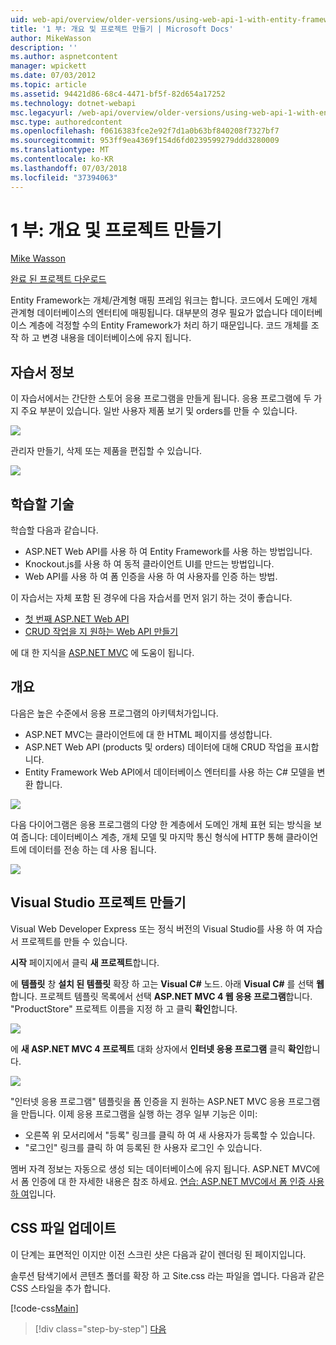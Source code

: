 ```yaml
---
uid: web-api/overview/older-versions/using-web-api-1-with-entity-framework-5/using-web-api-with-entity-framework-part-1
title: '1 부: 개요 및 프로젝트 만들기 | Microsoft Docs'
author: MikeWasson
description: ''
ms.author: aspnetcontent
manager: wpickett
ms.date: 07/03/2012
ms.topic: article
ms.assetid: 94421d86-68c4-4471-bf5f-82d654a17252
ms.technology: dotnet-webapi
msc.legacyurl: /web-api/overview/older-versions/using-web-api-1-with-entity-framework-5/using-web-api-with-entity-framework-part-1
msc.type: authoredcontent
ms.openlocfilehash: f0616383fce2e92f7d1a0b63bf840208f7327bf7
ms.sourcegitcommit: 953ff9ea4369f154d6fd0239599279ddd3280009
ms.translationtype: MT
ms.contentlocale: ko-KR
ms.lasthandoff: 07/03/2018
ms.locfileid: "37394063"
---
```

<a name="part-1-overview-and-creating-the-project"></a>1 부: 개요 및 프로젝트 만들기
====================
[Mike Wasson](https://github.com/MikeWasson)

[완료 된 프로젝트 다운로드](http://code.msdn.microsoft.com/ASP-NET-Web-API-with-afa30545)

Entity Framework는 개체/관계형 매핑 프레임 워크는 합니다. 코드에서 도메인 개체 관계형 데이터베이스의 엔터티에 매핑됩니다. 대부분의 경우 필요가 없습니다 데이터베이스 계층에 걱정할 수의 Entity Framework가 처리 하기 때문입니다. 코드 개체를 조작 하 고 변경 내용을 데이터베이스에 유지 됩니다.

## <a name="about-the-tutorial"></a>자습서 정보

이 자습서에서는 간단한 스토어 응용 프로그램을 만들게 됩니다. 응용 프로그램에 두 가지 주요 부분이 있습니다. 일반 사용자 제품 보기 및 orders를 만들 수 있습니다.

![](using-web-api-with-entity-framework-part-1/_static/image1.png)

관리자 만들기, 삭제 또는 제품을 편집할 수 있습니다.

![](using-web-api-with-entity-framework-part-1/_static/image2.png)

## <a name="skills-youll-learn"></a>학습할 기술

학습할 다음과 같습니다.

- ASP.NET Web API를 사용 하 여 Entity Framework를 사용 하는 방법입니다.
- Knockout.js를 사용 하 여 동적 클라이언트 UI를 만드는 방법입니다.
- Web API를 사용 하 여 폼 인증을 사용 하 여 사용자를 인증 하는 방법.

이 자습서는 자체 포함 된 경우에 다음 자습서를 먼저 읽기 하는 것이 좋습니다.

- [첫 번째 ASP.NET Web API](../../getting-started-with-aspnet-web-api/tutorial-your-first-web-api.md)
- [CRUD 작업을 지 원하는 Web API 만들기](../creating-a-web-api-that-supports-crud-operations.md)

에 대 한 지식을 [ASP.NET MVC](../../../../mvc/index.md) 에 도움이 됩니다.

## <a name="overview"></a>개요

다음은 높은 수준에서 응용 프로그램의 아키텍처가입니다.

- ASP.NET MVC는 클라이언트에 대 한 HTML 페이지를 생성합니다.
- ASP.NET Web API (products 및 orders) 데이터에 대해 CRUD 작업을 표시합니다.
- Entity Framework Web API에서 데이터베이스 엔터티를 사용 하는 C# 모델을 변환 합니다.

![](using-web-api-with-entity-framework-part-1/_static/image3.png)

다음 다이어그램은 응용 프로그램의 다양 한 계층에서 도메인 개체 표현 되는 방식을 보여 줍니다: 데이터베이스 계층, 개체 모델 및 마지막 통신 형식에 HTTP 통해 클라이언트에 데이터를 전송 하는 데 사용 됩니다.

![](using-web-api-with-entity-framework-part-1/_static/image4.png)

## <a name="create-the-visual-studio-project"></a>Visual Studio 프로젝트 만들기

Visual Web Developer Express 또는 정식 버전의 Visual Studio를 사용 하 여 자습서 프로젝트를 만들 수 있습니다.

**시작** 페이지에서 클릭 **새 프로젝트**합니다.

에 **템플릿** 창 **설치 된 템플릿** 확장 하 고는 **Visual C#** 노드. 아래 **Visual C#** 를 선택 **웹**합니다. 프로젝트 템플릿 목록에서 선택 **ASP.NET MVC 4 웹 응용 프로그램**합니다. "ProductStore" 프로젝트 이름을 지정 하 고 클릭 **확인**합니다.

![](using-web-api-with-entity-framework-part-1/_static/image5.png)

에 **새 ASP.NET MVC 4 프로젝트** 대화 상자에서 **인터넷 응용 프로그램** 클릭 **확인**합니다.

![](using-web-api-with-entity-framework-part-1/_static/image6.png)

"인터넷 응용 프로그램" 템플릿을 폼 인증을 지 원하는 ASP.NET MVC 응용 프로그램을 만듭니다. 이제 응용 프로그램을 실행 하는 경우 일부 기능은 이미:

- 오른쪽 위 모서리에서 "등록" 링크를 클릭 하 여 새 사용자가 등록할 수 있습니다.
- "로그인" 링크를 클릭 하 여 등록된 한 사용자 로그인 수 있습니다.

멤버 자격 정보는 자동으로 생성 되는 데이터베이스에 유지 됩니다. ASP.NET MVC에서 폼 인증에 대 한 자세한 내용은 참조 하세요. [연습: ASP.NET MVC에서 폼 인증 사용 하 여](https://msdn.microsoft.com/library/ff398049(VS.98).aspx)입니다.

## <a name="update-the-css-file"></a>CSS 파일 업데이트

이 단계는 표면적인 이지만 이전 스크린 샷은 다음과 같이 렌더링 된 페이지입니다.

솔루션 탐색기에서 콘텐츠 폴더를 확장 하 고 Site.css 라는 파일을 엽니다. 다음과 같은 CSS 스타일을 추가 합니다.

[!code-css[Main](using-web-api-with-entity-framework-part-1/samples/sample1.css)]

> [!div class="step-by-step"]
> [다음](using-web-api-with-entity-framework-part-2.md)
